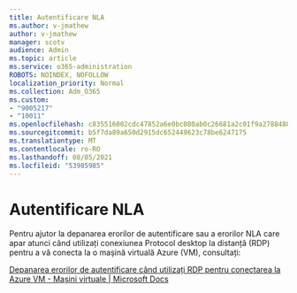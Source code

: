 ```yaml
---
title: Autentificare NLA
ms.author: v-jmathew
author: v-jmathew
manager: scotv
audience: Admin
ms.topic: article
ms.service: o365-administration
ROBOTS: NOINDEX, NOFOLLOW
localization_priority: Normal
ms.collection: Adm_O365
ms.custom:
- "9005217"
- "10011"
ms.openlocfilehash: c835516002cdc47852a6e0bc080ab0c26681a2c01f9a2788488cad092d347aca
ms.sourcegitcommit: b5f7da89a650d2915dc652449623c78be6247175
ms.translationtype: MT
ms.contentlocale: ro-RO
ms.lasthandoff: 08/05/2021
ms.locfileid: "53985985"
---
```

# <a name="nla-authentication"></a>Autentificare NLA

Pentru ajutor la depanarea erorilor de autentificare sau a erorilor NLA care apar atunci când utilizați conexiunea Protocol desktop la distanță (RDP) pentru a vă conecta la o mașină virtuală Azure (VM), consultați:

[Depanarea erorilor de autentificare când utilizați RDP pentru conectarea la Azure VM - Mașini virtuale | Microsoft Docs](https://docs.microsoft.com/troubleshoot/azure/virtual-machines/cannot-connect-rdp-azure-vm)
